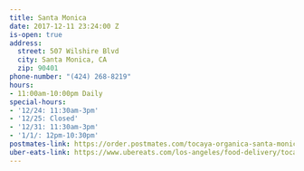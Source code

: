 ```yaml
---
title: Santa Monica
date: 2017-12-11 23:24:00 Z
is-open: true
address:
  street: 507 Wilshire Blvd
  city: Santa Monica, CA
  zip: 90401
phone-number: "(424) 268-8219"
hours:
- 11:00am-10:00pm Daily
special-hours:
- '12/24: 11:30am-3pm'
- '12/25: Closed'
- '12/31: 11:30am-3pm'
- '1/1/: 12pm-10:30pm'
postmates-link: https://order.postmates.com/tocaya-organica-santa-monica-santa-monica
uber-eats-link: https://www.ubereats.com/los-angeles/food-delivery/tocaya-organica-santa-monica/2fak95IkQIup531M5ToCcQ/
---
```


